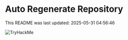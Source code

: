 # Auto Regenerate Repository

This README was last updated: 2025-05-31 04:56:46

 ![TryHackMe](https://tryhackme.com/badge/533634)
